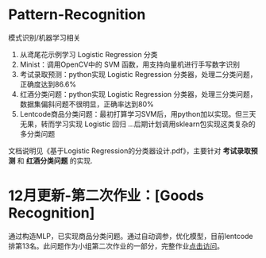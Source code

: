 # Pattern-Recognition

模式识别/机器学习相关

1. 从鸢尾花示例学习 Logistic Regression 分类
2. Minist：调用OpenCV中的 SVM 函数，用支持向量机进行手写数字识别
3. 考试录取预测：python实现 Logistic Regression 分类器，处理二分类问题，正确度达到86.6%
4. 红酒分类问题：python实现 Logistic Regression 分类器，处理三分类问题，数据集偏斜问题不很明显，正确率达到80%
5. Lentcode商品分类问题：最初打算学习SVM后，用python加以实现。但三天无果，转而学习实现 Logistic 回归 ...后期计划调用sklearn包实现这类复杂的多分类问题

文档说明见《基于Logistic Regression的分类器设计.pdf》，主要针对 **考试录取预测** 和 **红酒分类问题** 的实现.

# 12月更新-第二次作业：[Goods Recognition]
通过构造MLP，已实现商品分类问题。通过自动调参，优化模型，目前lentcode排第13名。此问题作为小组第二次作业的一部分，完整作业[点击访问](https://github.com/kongziqing/Pattern-Recognition/tree/master/%E7%AC%AC%E4%BA%8C%E6%AC%A1%E5%A4%A7%E4%BD%9C%E4%B8%9A)。
